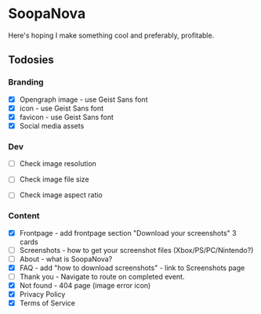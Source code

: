 # SoopaNova

Here's hoping I make something cool and preferably, profitable.

## Todosies

### Branding

- [x] Opengraph image - use Geist Sans font
- [x] icon - use Geist Sans font
- [x] favicon - use Geist Sans font
- [x] Social media assets

### Dev

- [ ] Check image resolution
- [ ] Check image file size
- [ ] Check image aspect ratio


### Content

- [x] Frontpage - add frontpage section "Download your screenshots" 3 cards
- [ ] Screenshots - how to get your screenshot files (Xbox/PS/PC/Nintendo?)
- [ ] About - what is SoopaNova?
- [x] FAQ - add "how to download screenshots" - link to Screenshots page
- [ ] Thank you - Navigate to route on completed event.
- [x] Not found - 404 page (image error icon)
- [x] Privacy Policy
- [x] Terms of Service